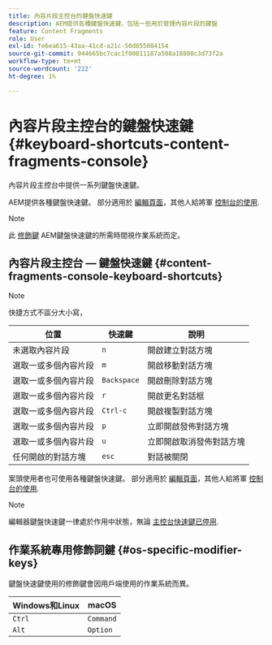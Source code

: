 ```yaml
---
title: 內容片段主控台的鍵盤快速鍵
description: AEM提供各種鍵盤快速鍵，包括一些用於管理內容片段的鍵盤
feature: Content Fragments
role: User
exl-id: fe6ea615-43aa-41cd-a21c-50d855084154
source-git-commit: 944665bc7cac1f00811187a508a18800c3d73f2a
workflow-type: tm+mt
source-wordcount: '222'
ht-degree: 1%

---
```


# 內容片段主控台的鍵盤快速鍵 {#keyboard-shortcuts-content-fragments-console}

內容片段主控台中提供一系列鍵盤快速鍵。

AEM提供各種鍵盤快速鍵。 部分適用於 [編輯頁面](/help/sites-cloud/authoring/fundamentals/keyboard-shortcuts.md)，其他人給將軍 [控制台的使用](/help/sites-cloud/authoring/getting-started/keyboard-shortcuts.md).

>[!NOTE]
>
>此 [修飾鍵](#os-specific-modifier-keys) AEM鍵盤快速鍵的所需時間視作業系統而定。

## 內容片段主控台 — 鍵盤快速鍵 {#content-fragments-console-keyboard-shortcuts}

>[!NOTE]
>
>快捷方式不區分大小寫，

| 位置 | 快速鍵 | 說明 |
|---|---|---|
| 未選取內容片段 | `n` | 開啟建立對話方塊 |
| 選取一或多個內容片段 | `m` | 開啟移動對話方塊 |
| 選取一或多個內容片段 | `Backspace` | 開啟刪除對話方塊 |
| 選取一或多個內容片段 | `r` | 開啟更名對話框 |
| 選取一或多個內容片段 | `Ctrl-c` | 開啟複製對話方塊 |
| 選取一或多個內容片段 | `p` | 立即開啟發佈對話方塊 |
| 選取一或多個內容片段 | `u` | 立即開啟取消發佈對話方塊 |
| 任何開啟的對話方塊 | `esc` | 對話被關閉 |

案頭使用者也可使用各種鍵盤快速鍵。 部分適用於 [編輯頁面](/help/sites-cloud/authoring/fundamentals/keyboard-shortcuts.md)，其他人給將軍 [控制台的使用](/help/sites-cloud/authoring/getting-started/keyboard-shortcuts.md).

>[!NOTE]
>
>編輯器鍵盤快速鍵一律處於作用中狀態，無論 [主控台快速鍵已停用](/help/sites-cloud/authoring/getting-started/keyboard-shortcuts.md#deactivating-keyboard-shortcuts).

## 作業系統專用修飾詞鍵 {#os-specific-modifier-keys}

鍵盤快速鍵使用的修飾鍵會因用戶端使用的作業系統而異。

| Windows和Linux | macOS |
|---|---|
| `Ctrl` | `Command` |
| `Alt` | `Option` |
